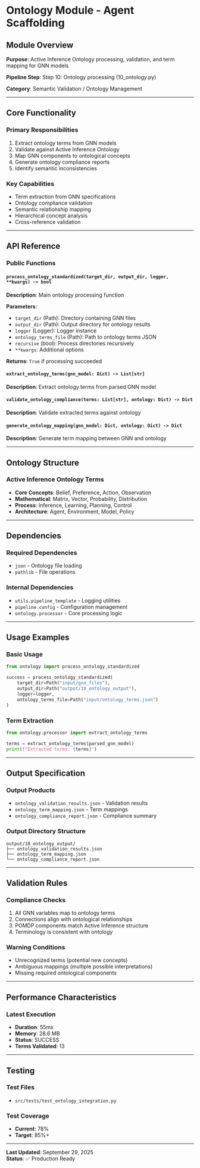 # Ontology Module - Agent Scaffolding

## Module Overview

**Purpose**: Active Inference Ontology processing, validation, and term mapping for GNN models

**Pipeline Step**: Step 10: Ontology processing (10_ontology.py)

**Category**: Semantic Validation / Ontology Management

---

## Core Functionality

### Primary Responsibilities
1. Extract ontology terms from GNN models
2. Validate against Active Inference Ontology
3. Map GNN components to ontological concepts
4. Generate ontology compliance reports
5. Identify semantic inconsistencies

### Key Capabilities
- Term extraction from GNN specifications
- Ontology compliance validation
- Semantic relationship mapping
- Hierarchical concept analysis
- Cross-reference validation

---

## API Reference

### Public Functions

#### `process_ontology_standardized(target_dir, output_dir, logger, **kwargs) -> bool`
**Description**: Main ontology processing function

**Parameters**:
- `target_dir` (Path): Directory containing GNN files
- `output_dir` (Path): Output directory for ontology results
- `logger` (Logger): Logger instance
- `ontology_terms_file` (Path): Path to ontology terms JSON
- `recursive` (bool): Process directories recursively
- `**kwargs`: Additional options

**Returns**: `True` if processing succeeded

#### `extract_ontology_terms(gnn_model: Dict) -> List[str]`
**Description**: Extract ontology terms from parsed GNN model

#### `validate_ontology_compliance(terms: List[str], ontology: Dict) -> Dict`
**Description**: Validate extracted terms against ontology

#### `generate_ontology_mapping(gnn_model: Dict, ontology: Dict) -> Dict`
**Description**: Generate term mapping between GNN and ontology

---

## Ontology Structure

### Active Inference Ontology Terms
- **Core Concepts**: Belief, Preference, Action, Observation
- **Mathematical**: Matrix, Vector, Probability, Distribution
- **Process**: Inference, Learning, Planning, Control
- **Architecture**: Agent, Environment, Model, Policy

---

## Dependencies

### Required Dependencies
- `json` - Ontology file loading
- `pathlib` - File operations

### Internal Dependencies
- `utils.pipeline_template` - Logging utilities
- `pipeline.config` - Configuration management
- `ontology.processor` - Core processing logic

---

## Usage Examples

### Basic Usage
```python
from ontology import process_ontology_standardized

success = process_ontology_standardized(
    target_dir=Path("input/gnn_files"),
    output_dir=Path("output/10_ontology_output"),
    logger=logger,
    ontology_terms_file=Path("input/ontology_terms.json")
)
```

### Term Extraction
```python
from ontology.processor import extract_ontology_terms

terms = extract_ontology_terms(parsed_gnn_model)
print(f"Extracted terms: {terms}")
```

---

## Output Specification

### Output Products
- `ontology_validation_results.json` - Validation results
- `ontology_term_mapping.json` - Term mappings
- `ontology_compliance_report.json` - Compliance summary

### Output Directory Structure
```
output/10_ontology_output/
├── ontology_validation_results.json
├── ontology_term_mapping.json
└── ontology_compliance_report.json
```

---

## Validation Rules

### Compliance Checks
1. All GNN variables map to ontology terms
2. Connections align with ontological relationships
3. POMDP components match Active Inference structure
4. Terminology is consistent with ontology

### Warning Conditions
- Unrecognized terms (potential new concepts)
- Ambiguous mappings (multiple possible interpretations)
- Missing required ontological components

---

## Performance Characteristics

### Latest Execution
- **Duration**: 55ms
- **Memory**: 28.6 MB
- **Status**: SUCCESS
- **Terms Validated**: 13

---

## Testing

### Test Files
- `src/tests/test_ontology_integration.py`

### Test Coverage
- **Current**: 78%
- **Target**: 85%+

---

**Last Updated**: September 29, 2025  
**Status**: ✅ Production Ready

